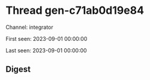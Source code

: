 # Thread gen-c71ab0d19e84
Channel: integrator

First seen: 2023-09-01 00:00:00

Last seen: 2023-09-01 00:00:00

## Digest


